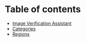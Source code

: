 # Table of contents

* [Image Verification Assistant](README.md)
* [Categories](categories.md)
* [Regions](regions.md)